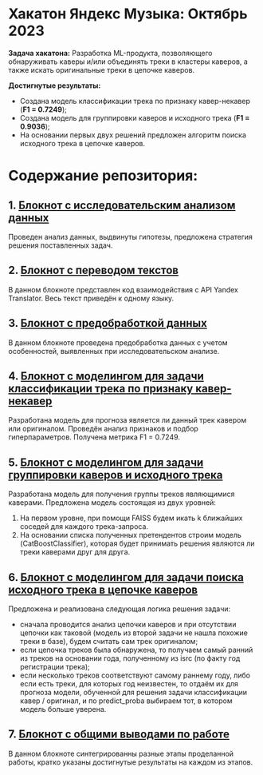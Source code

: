 # Хакатон Яндекс Музыка: Октябрь 2023
**Задача хакатона:** Разработка ML-продукта, позволяющего обнаруживать каверы и/или объединять треки в кластеры каверов, а также искать оригинальные треки в цепочке каверов.

**Достигнутые результаты:** 
* Создана модель классификации трека по признаку кавер-некавер (**F1 = 0.7249**);
* Создана модель для группировки каверов и исходного трека (**F1 = 0.9036**);
* На основании первых двух решений предложен алгоритм поиска исходного трека в цепочке каверов.

# Содержание репозитория:

## 1. [Блокнот с исследовательским анализом данных](EDA.ipynb)
Проведен анализ данных, выдвинуты гипотезы, предложена стратегия решения поставленных задач.

## 2. [Блокнот с переводом текстов](translator.ipynb)
В данном блокноте представлен код взаимодействия с API Yandex Translator. Весь текст приведён к одному языку.

## 3. [Блокнот с предобработкой данных](preprocessing.ipynb)
В данном блокноте проведена предобработка данных с учетом особенностей, выявленных при исследовательском анализе.

## 4. [Блокнот с моделингом для задачи классификации трека по признаку кавер-некавер](modeling_task_1.ipynb)
Разработана модель для прогноза является ли данный трек кавером или оригиналом. Проведён анализ признаков и подбор гиперпараметров. Получена метрика F1 = 0.7249.

## 5. [Блокнот с моделингом для задачи группировки каверов и исходного трека](modeling_task_2.ipynb)
Разработана модель для получения группы треков являющимися каверами. Предложена модель состоящая из двух уровней:
1. На первом уровне, при помощи FAISS будем икать k ближайших соседей для каждого трека-запроса.
2. На основании списка полученных претендентов строим модель (CatBoostClassifier), которая будет принимать решения являются ли треки каверами друг для друга.

## 6. [Блокнот с моделингом для задачи поиска исходного трека в цепочке каверов](modeling_task_3.ipynb)
Предложена и реализована следующая логика решения задачи: 
* сначала проводится анализ цепочки каверов и при отсутствии цепочки как таковой (модель из второй задачи не нашла похожие треки в базе), будем считать сам трек оригиналом;
* если цепочка треков была обнаружена, то получаем самый ранний из треков на основании года, полученному из isrc (по факту год регистрации трека);
* если несколько треков соответствуют самому раннему году, либо если есть треки, для которых год неизвестен, то отдаём их для прогноза модели, обученной для решения задачи классификации кавер / оригинал, и по predict_proba выбираем тот, в котором модель больше уверена.

## 7. [Блокнот с общими выводами по работе](conclusions.ipynb)
В данном блокноте синтегрированны разные этапы проделанной работы, кратко указаны достигнутые результаты на каждом из этапов.
